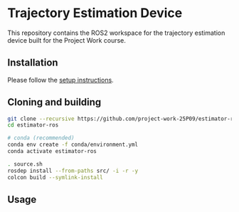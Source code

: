 # Trajectory Estimation Device

This repository contains the ROS2 workspace for the trajectory estimation device built for the Project Work course.

## Installation

Please follow the [setup instructions](doc/SETUP.md).

## Cloning and building

```bash
git clone --recursive https://github.com/project-work-25P09/estimator-ros estimator-ros
cd estimator-ros

# conda (recommended)
conda env create -f conda/environment.yml
conda activate estimator-ros

. source.sh
rosdep install --from-paths src/ -i -r -y
colcon build --symlink-install
```

## Usage

```bash
```
